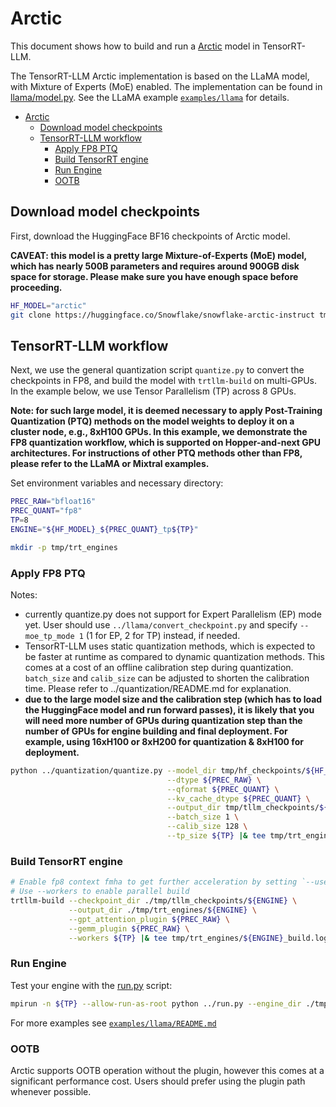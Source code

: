 # Arctic

This document shows how to build and run a [Arctic](https://huggingface.co/Snowflake/snowflake-arctic-instruct) model in TensorRT-LLM.

The TensorRT-LLM Arctic implementation is based on the LLaMA model, with Mixture of Experts (MoE) enabled. The implementation can
be found in [llama/model.py](../../tensorrt_llm/models/llama/model.py).
See the LLaMA example [`examples/llama`](../llama) for details.

- [Arctic](#arctic)
  - [Download model checkpoints](#download-model-checkpoints)
  - [TensorRT-LLM workflow](#tensorrt-llm-workflow)
    - [Apply FP8 PTQ](#apply-fp8-ptq)
    - [Build TensorRT engine](#build-tensorrt-engine)
    - [Run Engine](#run-engine)
    - [OOTB](#ootb)

## Download model checkpoints

First, download the HuggingFace BF16 checkpoints of Arctic model.

**CAVEAT: this model is a pretty large Mixture-of-Experts (MoE) model, which has nearly 500B parameters and requires around 900GB disk space for storage. Please make sure you have enough space before proceeding.**

```bash
HF_MODEL="arctic"
git clone https://huggingface.co/Snowflake/snowflake-arctic-instruct tmp/hf_checkpoints/${HF_MODEL}

```

## TensorRT-LLM workflow
Next, we use the general quantization script `quantize.py` to convert the checkpoints in FP8, and build the model with `trtllm-build` on multi-GPUs. In the example below, we use Tensor Parallelism (TP) across 8 GPUs.

**Note: for such large model, it is deemed necessary to apply Post-Training Quantization (PTQ) methods on the model weights to deploy it on a cluster node, e.g., 8xH100 GPUs. In this example, we demonstrate the FP8 quantization workflow, which is supported on Hopper-and-next GPU architectures. For instructions of other PTQ methods other than FP8, please refer to the LLaMA or Mixtral examples.**


Set environment variables and necessary directory:

```bash
PREC_RAW="bfloat16"
PREC_QUANT="fp8"
TP=8
ENGINE="${HF_MODEL}_${PREC_QUANT}_tp${TP}"

mkdir -p tmp/trt_engines
```

### Apply FP8 PTQ

Notes:
- currently quantize.py does not support for Expert Parallelism (EP) mode yet. User should use `../llama/convert_checkpoint.py` and specify `--moe_tp_mode 1` (1 for EP, 2 for TP) instead, if needed.
- TensorRT-LLM uses static quantization methods, which is expected to be faster at runtime as compared to dynamic quantization methods. This comes at a cost of an offline calibration step during quantization. `batch_size` and `calib_size` can be adjusted to shorten the calibration time. Please refer to ../quantization/README.md for explanation.
- **due to the large model size and the calibration step (which has to load the HuggingFace model and run forward passes), it is likely that you will need more number of GPUs during quantization step than the number of GPUs for engine building and final deployment. For example, using 16xH100 or 8xH200 for quantization & 8xH100 for deployment.**

```bash
python ../quantization/quantize.py --model_dir tmp/hf_checkpoints/${HF_MODEL} \
                                   --dtype ${PREC_RAW} \
                                   --qformat ${PREC_QUANT} \
                                   --kv_cache_dtype ${PREC_QUANT} \
                                   --output_dir tmp/tllm_checkpoints/${ENGINE} \
                                   --batch_size 1 \
                                   --calib_size 128 \
                                   --tp_size ${TP} |& tee tmp/trt_engines/${ENGINE}_quantize.log

```

### Build TensorRT engine
```bash
# Enable fp8 context fmha to get further acceleration by setting `--use_fp8_context_fmha enable`
# Use --workers to enable parallel build
trtllm-build --checkpoint_dir ./tmp/tllm_checkpoints/${ENGINE} \
             --output_dir ./tmp/trt_engines/${ENGINE} \
             --gpt_attention_plugin ${PREC_RAW} \
             --gemm_plugin ${PREC_RAW} \
             --workers ${TP} |& tee tmp/trt_engines/${ENGINE}_build.log
```

### Run Engine
Test your engine with the [run.py](../run.py) script:

```bash
mpirun -n ${TP} --allow-run-as-root python ../run.py --engine_dir ./tmp/trt_engines/${ENGINE} --tokenizer_dir tmp/hf_checkpoints/${HF_MODEL} --max_output_len 20 --input_text "The future of AI is" |& tee tmp/trt_engines/${ENGINE}_run.log
```

For more examples see [`examples/llama/README.md`](../llama/README.md)


### OOTB

Arctic supports OOTB operation without the plugin, however this comes at a significant performance cost. Users should prefer using the plugin path whenever possible.
